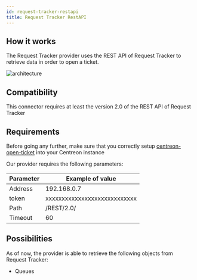 ```yaml
---
id: request-tracker-restapi
title: Request Tracker RestAPI
---
```


## How it works

The Request Tracker provider uses the REST API of Request Tracker to retrieve
data in order to open a ticket.

![architecture](../../../assets/integrations/open-tickets/ot-request-tracker2-architecture.png)

## Compatibility

This connector requires at least the version 2.0 of the REST API of Request
Tracker

## Requirements

Before going any further, make sure that you correctly setup
[centreon-open-ticket](https://documentation.centreon.com/docs/centreon-open-tickets/en/latest/installation/index.html)
into your Centreon instance

Our provider requires the following parameters:

| Parameter | Example of value             |
| --------- | ---------------------------- |
| Address   | 192.168.0.7                  |
| token     | xxxxxxxxxxxxxxxxxxxxxxxxxxxx |
| Path      | /REST/2.0/                   |
| Timeout   | 60                           |

## Possibilities

As of now, the provider is able to retrieve the following objects from Request
Tracker:

  - Queues
